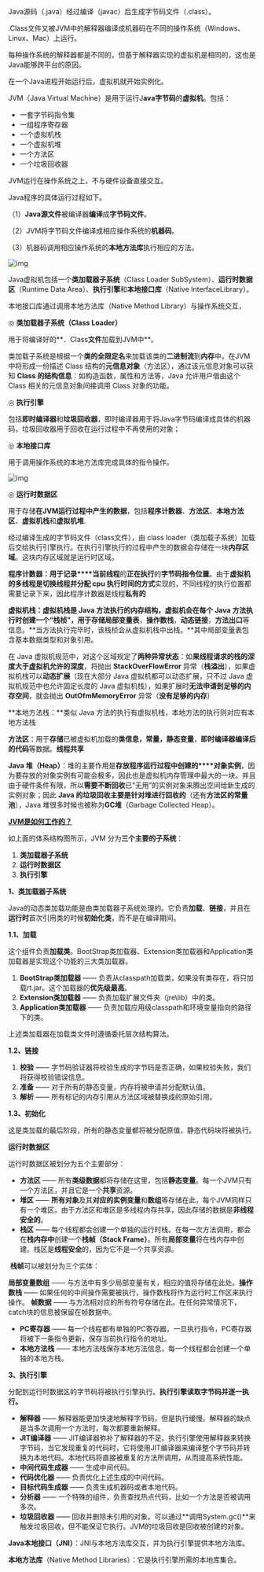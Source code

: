 Java源码（.java）经过编译（javac）后生成字节码文件（.class）。

.Class文件又被JVM中的解释器编译成机器码在不同的操作系统（Windows、Linux、Mac）上运行。

每种操作系统的解释器都是不同的，但基于解释器实现的虚拟机是相同的，这也是Java能够跨平台的原因。

在一个Java进程开始运行后，虚拟机就开始实例化。

JVM（Java Virtual Machine）是用于运行J**ava字节码**的**虚拟机**。包括：

- 一套字节码指令集
- 一组程序寄存器
- 一个虚拟机栈
- 一个虚拟机堆
- 一个方法区
- 一个垃圾回收器

JVM运行在操作系统之上，不与硬件设备直接交互。

Java程序的具体运行过程如下。

（1）**Java源文件**被编译器**编译**成**字节码文件**。

（2）JVM将字节码文件编译成相应操作系统的**机器码**。

（3）机器码调用相应操作系统的**本地方法库**执行相应的方法。

![img](C:\Users\hk199\Desktop\Notes\assets\JVM1.png)

Java虚拟机包括一个**类加载器子系统**（Class Loader SubSystem）、**运行时数据区**（Runtime Data Area）、**执行引擎**和**本地接口库**（Native InterfaceLibrary）。

本地接口库通过调用本地方法库（Native Method Library）与操作系统交互，

◎ **类加载器子系统（Class Loader）**

用于将编译好的**．Class**文件**加载到JVM中**。

类加载子系统是根据一个**类的全限定名**来加载该类的**二进制流**到**内存**中，在JVM 中将形成一份描述 Class 结构的**元信息对象**（方法区），通过该元信息对象可以获知 **Class 的结构信息**：如构造函数，属性和方法等，Java 允许用户借由这个 Class 相关的元信息对象间接调用 Class 对象的功能。

◎ **执行引擎**

包括**即时编译器**和**垃圾回收器**，即时编译器用于将Java字节码编译成具体的机器码，垃圾回收器用于回收在运行过程中不再使用的对象；

◎ **本地接口库**

用于调用操作系统的本地方法库完成具体的指令操作。

![img](C:\Users\hk199\Desktop\Notes\assets\JVM2.png)

◎ **运行时数据区**

用于存储**在JVM运行过程中产生的数据**，包括**程序计数器**、**方法区**、**本地方法区**、**虚拟机栈**和**虚拟机堆**.

经过编译生成的字节码文件（class文件），由 class loader（类加载子系统）加载后交给执行引擎执行。在执行引擎执行的过程中产生的数据会存储在一块**内存区域**。这块内存区域就是运行时区域。

**程序计数器：**用于**记录****当前线程**的**正在执行**的**字节码指令位置**。由于**虚拟机的多线程是切换线程并分配 cpu 执行时间的方式**实现的，不同线程的执行位置都需要记录下来，因此程序计数器是线程**私有的**

**虚拟机栈：**虚拟机栈是 Java 方法执行的内存结构，虚拟机会在每个 Java 方法执行时创建一个“**栈桢**”，用于**存储局部变量表**，**操作数栈**，**动态链接**，**方法出口**等信息。**当方法执行完毕时，该栈桢会从虚拟机栈中出栈。**其中局部变量表包含基本数据类型和对象引用。

在 Java 虚拟机规范中，对这个区域规定了**两种异常状态**：如**果线程请求的栈的深度大于虚拟机允许的深度**，将抛出 **StackOverFlowError** 异常（**栈溢出**），如果虚拟机栈可以**动态扩展**（现在大部分 Java 虚拟机都可以动态扩展，只不过 Java 虚拟机规范中也允许固定长度的 Java 虚拟机栈），如果扩展时**无法申请到足够的内存空间**，就会抛出 **OutOfmMemoryError** 异常（**没有足够的内存**）

**本地方法栈：**类似 Java 方法的执行有虚拟机栈，本地方法的执行则对应有本地方法栈

**方法区**：用于**存储**已被虚拟机加载的**类信息，常量，静态变量**，**即时编译器编译后的代码**等数据。**线程共享**

**Java 堆（Heap）**：堆的主要作用是**存放程序运行过程中创建的****对象实例**，因为要存放的对象实例有可能会极多，因此也是虚拟机内存管理中最大的一块。并且由于硬件条件有限，所以**需要不断回收**已“无用”的实例对象来腾出空间给新生成的实例对象；因此 **Java 的垃圾回收主要是针对堆进行回收的**（还有**方法区的常量池**），Java 堆很多时候也被称为**GC堆**（Garbage Collected Heap）。

[**JVM是如何工作的？**](https://frank-lam.github.io/fullstack-tutorial/#/JavaArchitecture/05-Java虚拟机?id=jvm是如何工作的？)

如上面的体系结构图所示，JVM 分为**三个主要的子系统**：

1. **类加载器子系统**
2. **运行时数据区**
3. **执行引擎**

**1、类加载器子系统**

Java的动态类加载功能是由类加载器子系统处理的。它负责**加载**、**链接**，并且在**运行时**首次引用类的时候**初始化类**，而不是在编译期间。

**1.1、加载**

这个组件负责**加载类**。BootStrap类加载器、Extension类加载器和Application类加载器是实现这个功能的三大类加载器。

1. **BootStrap类加载器** —— 负责从classpath加载类，如果没有类存在，将只加载rt.jar。这个加载器的**优先级最高**。
2. **Extension类加载器** —— 负责加载扩展文件夹（jre\lib）中的类。
3. **Application类加载器** —— 负责加载应用级classpath和环境变量指向的路径下的类。

上述类加载器在加载类文件时遵循委托层次结构算法。

**1.2、链接**

1. **校验** —— 字节码验证器将校验生成的字节码是否正确，如果校验失败，我们将获得校验错误信息。
2. **准备** —— 对于所有的静态变量，内存将被申请并分配默认值。
3. **解析** —— 所有标记的内存引用从方法区域被替换成的原始引用。

**1.3、初始化**

这是类加载的最后阶段，所有的静态变量都将被分配原值，静态代码块将被执行。

**运行时数据区**

运行时数据区被划分为五个主要部分：

- **方法区** —— 所有**类级数据**都将存储在这里，包括**静态变量**。每一个JVM只有一个方法区，并且它是一个**共享**资源。
- **堆区** —— **所有对象**及其**对应的实例变量**和**数组**等存储在此，每个JVM同样只有一个堆区。由于方法区和堆区是多线程内存共享，因此存储的数据是**非线程安全的**。
- **栈区** —— 每个线程都会创建一个单独的运行时栈。在每一次方法调用，都会在**栈内存中**创建一个**栈帧（Stack Frame）**。所有**局部变量**将在栈内存中创建。栈区是**线程安全**的，因为它不是一个共享资源。

  

​      **栈帧**可以被划分为三个实体：

**局部变量数组** —— 与方法中有多少局部变量有关，相应的值将存储在此处。**操作数栈** —— 如果任何的中间操作需要被执行，操作数栈将作为运行时工作区来执行操作。 **帧数据** —— 与方法相对应的所有符号存储在此。在任何异常情况下，catch块的信息被保留在帧数据中。

- **PC寄存器** —— 每一个线程都有单独的PC寄存器，一旦执行指令，PC寄存器将被下一条指令更新，保存当前执行指令的地址。
- **本地方法栈** —— 本地方法栈保存本地方法信息，每一个线程都会创建一个单独的本地方栈。

**3、执行引擎**

分配到运行时数据区的字节码将被执行引擎执行。**执行引擎读取字节码并逐一执行。**

- **解释器** —— 解释器能更加快速地解释字节码，但是执行缓慢。解释器的缺点是当多次调用一个方法时，每次都要重新解释。
- **JIT编译器** —— JIT编译器弥补了解释器的不足。执行引擎使用解释器来转换字节码，当它发现重复的代码时，它将使用JIT编译器来编译整个字节码并转换为本地代码。本地代码将直接被重复的方法所调用，从而提高系统性能。
- **中间代码生成器** —— 生成中间代码。
- **代码优化器** —— 负责优化上述生成的中间代码。
- **目标代码生成器** —— 负责生成机器码或者本地代码。
- **分析器** —— 一个特殊的组件，负责查找热点代码，比如一个方法是否被调用多次。
- **垃圾回收器** —— 回收并删除未引用的对象。可以通过**调用System.gc()**来触发垃圾回收，但不能保证它执行。JVM的垃圾回收是回收被创建的对象。

**Java本地接口（JNI）**：JNI与本地方法库交互，并为执行引擎提供本地方法库。

**本地方法库**（Native Method Libraries）：它是执行引擎所需的本地库集合。
